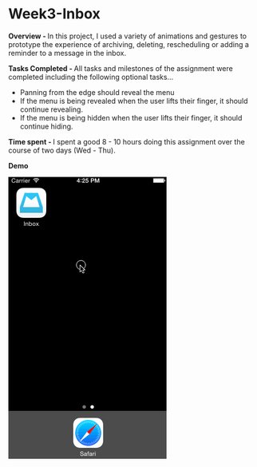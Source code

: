 # Week3-Inbox
<b> Overview - </b>
In this project, I used a variety of animations and gestures to prototype the experience of archiving, deleting, rescheduling or adding a reminder
  to a message in the inbox.
  
<b> Tasks Completed - </b>
All tasks and milestones of the assignment were completed including the following optional tasks...
- Panning from the edge should reveal the menu
- If the menu is being revealed when the user lifts their finger, it should continue revealing.
- If the menu is being hidden when the user lifts their finger, it should continue hiding.


<b> Time spent - </b>
I spent a good 8 - 10 hours doing this assignment over the course of two days (Wed - Thu). 


<b> Demo </b>

![Video Walkthrough](demo.gif)

